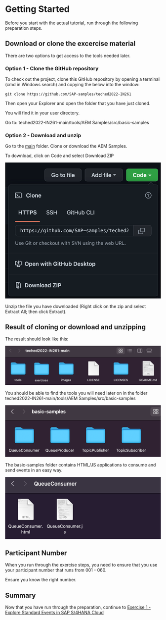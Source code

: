 # Getting Started

Before you start with the actual tutorial, run through the following preparation steps.

## Download or clone the excercise material

There are two options to get access to the tools needed later. 

### Option 1 - Clone the GitHub repository

To check out the project, clone this GitHub repository by opening a terminal (cmd in Windows search) and copying the below into the window:

```
git clone https://github.com/SAP-samples/teched2022-IN261
```

Then open your Explorer and open the folder that you have just cloned. 

You will find it in your user directory.

Go to: teched2022-IN261-main/tools/AEM Samples/src/basic-samples

### Option 2 - Download and unzip

Go to the [main](https://github.com/SAP-samples/teched2022-IN261/tree/main) folder. Clone or download the AEM Samples.

To download, click on Code and select Download ZIP

![Download ZIP](/./images/IN261-ex0-1.png)

Unzip the file you have downloaded (Right click on the zip and select Extract All; then click Extract).

## Result of cloning or download and unzipping

The result should look like this:

![Pic 2](/./images/IN261-ex0-2.png)

You should be able to find the tools you will need later on in the folder teched2022-IN261-main/tools/AEM Samples/src/basic-samples

![Pic 3](/./images/IN261-ex0-3.png)

The basic-samples folder contains HTML/JS applications to consume and send events in an easy way.

![Pic 4](/./images/IN261-ex0-4.png)

## Participant Number

When you run through the exercise steps, you need to ensure that you use your participant number that runs from 001 - 060.

Ensure you know the right number.

## Summary

Now that you have run through the preparation, continue to [Exercise 1 - Explore Standard Events in SAP S/4HANA Cloud](../ex1/README.md)

